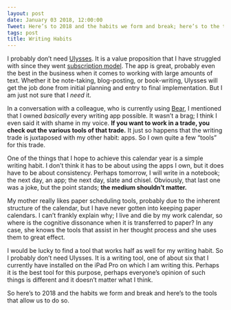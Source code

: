 ```yaml
---
layout: post
date: January 03 2018, 12:00:00
Tweet: Here’s to 2018 and the habits we form and break; here’s to the tools that allow us to do so.
tags: post
title: Writing Habits
---
```


I probably don’t need [Ulysses][1]. It is a value proposition that I have struggled with since they went [subscription model][2]. The app is great, probably even the best in the business when it comes to working with large amounts of text. Whether it be note-taking, blog-posting, or book-writing, Ulysses will get the job done from initial planning and entry to final implementation. But I am just not sure that I _need_ it.

In a conversation with a colleague, who is currently using [Bear][3], I mentioned that I owned _basically_ every writing app possible. It wasn’t a brag; I think I even said it with shame in my voice. **If you want to work in a trade, you check out the various tools of that trade.** It just so happens that the writing trade is juxtaposed with my other habit: apps. So I own quite a few “tools” for this trade.

One of the things that I hope to achieve this calendar year is a simple writing habit. I don’t think it has to be about using the apps I own, but it does have to be about consistency. Perhaps tomorrow, I will write in a notebook; the next day, an app; the next day, slate and chisel. Obviously, that last one was a joke, but the point stands; **the medium shouldn’t matter.**

My mother really likes paper scheduling tools, probably due to the inherent structure of the calendar, but I have never gotten into keeping paper calendars. I can’t frankly explain why; I live and die by my work calendar, so where is the cognitive dissonance when it is transferred to paper? In any case, she knows the tools that assist in her thought process  and she uses them to great effect.

I would be lucky to find a tool that works half as well for my writing habit. So I probably don’t need Ulysses. It is a writing tool, one of about six that I currently have installed on the iPad Pro on which I am writing this. Perhaps it is the best tool for this purpose, perhaps everyone’s opinion of such things is different and it doesn’t matter what I think.

So here’s to 2018 and the habits we form and break and here’s to the tools that allow us to do so.

[1]:	https://ulyssesapp.com/
[2]:	http://blog.ulyssesapp.com/blog/2017/08/ulysses-switches-to-subscription/
[3]:	http://www.bear-writer.com